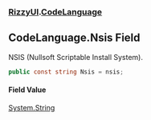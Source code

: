 ### [RizzyUI](RizzyUI 'RizzyUI').[CodeLanguage](RizzyUI.CodeLanguage 'RizzyUI.CodeLanguage')

## CodeLanguage.Nsis Field

NSIS (Nullsoft Scriptable Install System).

```csharp
public const string Nsis = nsis;
```

#### Field Value
[System.String](https://docs.microsoft.com/en-us/dotnet/api/System.String 'System.String')